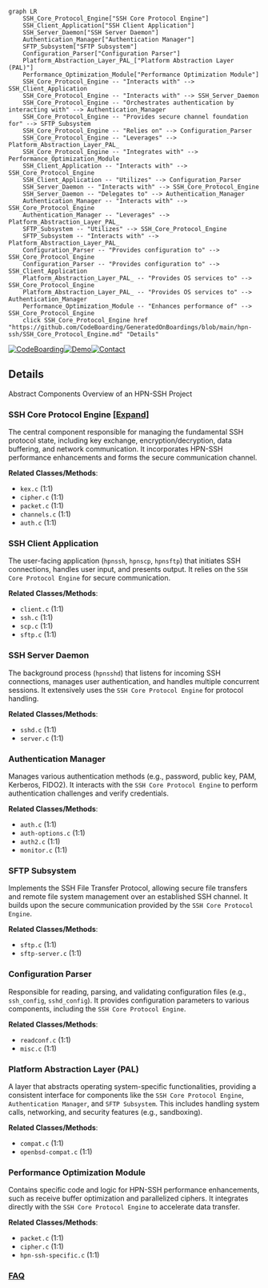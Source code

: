 ```mermaid
graph LR
    SSH_Core_Protocol_Engine["SSH Core Protocol Engine"]
    SSH_Client_Application["SSH Client Application"]
    SSH_Server_Daemon["SSH Server Daemon"]
    Authentication_Manager["Authentication Manager"]
    SFTP_Subsystem["SFTP Subsystem"]
    Configuration_Parser["Configuration Parser"]
    Platform_Abstraction_Layer_PAL_["Platform Abstraction Layer (PAL)"]
    Performance_Optimization_Module["Performance Optimization Module"]
    SSH_Core_Protocol_Engine -- "Interacts with" --> SSH_Client_Application
    SSH_Core_Protocol_Engine -- "Interacts with" --> SSH_Server_Daemon
    SSH_Core_Protocol_Engine -- "Orchestrates authentication by interacting with" --> Authentication_Manager
    SSH_Core_Protocol_Engine -- "Provides secure channel foundation for" --> SFTP_Subsystem
    SSH_Core_Protocol_Engine -- "Relies on" --> Configuration_Parser
    SSH_Core_Protocol_Engine -- "Leverages" --> Platform_Abstraction_Layer_PAL_
    SSH_Core_Protocol_Engine -- "Integrates with" --> Performance_Optimization_Module
    SSH_Client_Application -- "Interacts with" --> SSH_Core_Protocol_Engine
    SSH_Client_Application -- "Utilizes" --> Configuration_Parser
    SSH_Server_Daemon -- "Interacts with" --> SSH_Core_Protocol_Engine
    SSH_Server_Daemon -- "Delegates to" --> Authentication_Manager
    Authentication_Manager -- "Interacts with" --> SSH_Core_Protocol_Engine
    Authentication_Manager -- "Leverages" --> Platform_Abstraction_Layer_PAL_
    SFTP_Subsystem -- "Utilizes" --> SSH_Core_Protocol_Engine
    SFTP_Subsystem -- "Interacts with" --> Platform_Abstraction_Layer_PAL_
    Configuration_Parser -- "Provides configuration to" --> SSH_Core_Protocol_Engine
    Configuration_Parser -- "Provides configuration to" --> SSH_Client_Application
    Platform_Abstraction_Layer_PAL_ -- "Provides OS services to" --> SSH_Core_Protocol_Engine
    Platform_Abstraction_Layer_PAL_ -- "Provides OS services to" --> Authentication_Manager
    Performance_Optimization_Module -- "Enhances performance of" --> SSH_Core_Protocol_Engine
    click SSH_Core_Protocol_Engine href "https://github.com/CodeBoarding/GeneratedOnBoardings/blob/main/hpn-ssh/SSH_Core_Protocol_Engine.md" "Details"
```

[![CodeBoarding](https://img.shields.io/badge/Generated%20by-CodeBoarding-9cf?style=flat-square)](https://github.com/CodeBoarding/GeneratedOnBoardings)[![Demo](https://img.shields.io/badge/Try%20our-Demo-blue?style=flat-square)](https://www.codeboarding.org/demo)[![Contact](https://img.shields.io/badge/Contact%20us%20-%20contact@codeboarding.org-lightgrey?style=flat-square)](mailto:contact@codeboarding.org)

## Details

Abstract Components Overview of an HPN-SSH Project

### SSH Core Protocol Engine [[Expand]](./SSH_Core_Protocol_Engine.md)
The central component responsible for managing the fundamental SSH protocol state, including key exchange, encryption/decryption, data buffering, and network communication. It incorporates HPN-SSH performance enhancements and forms the secure communication channel.


**Related Classes/Methods**:

- `kex.c` (1:1)
- `cipher.c` (1:1)
- `packet.c` (1:1)
- `channels.c` (1:1)
- `auth.c` (1:1)


### SSH Client Application
The user-facing application (`hpnssh`, `hpnscp`, `hpnsftp`) that initiates SSH connections, handles user input, and presents output. It relies on the `SSH Core Protocol Engine` for secure communication.


**Related Classes/Methods**:

- `client.c` (1:1)
- `ssh.c` (1:1)
- `scp.c` (1:1)
- `sftp.c` (1:1)


### SSH Server Daemon
The background process (`hpnsshd`) that listens for incoming SSH connections, manages user authentication, and handles multiple concurrent sessions. It extensively uses the `SSH Core Protocol Engine` for protocol handling.


**Related Classes/Methods**:

- `sshd.c` (1:1)
- `server.c` (1:1)


### Authentication Manager
Manages various authentication methods (e.g., password, public key, PAM, Kerberos, FIDO2). It interacts with the `SSH Core Protocol Engine` to perform authentication challenges and verify credentials.


**Related Classes/Methods**:

- `auth.c` (1:1)
- `auth-options.c` (1:1)
- `auth2.c` (1:1)
- `monitor.c` (1:1)


### SFTP Subsystem
Implements the SSH File Transfer Protocol, allowing secure file transfers and remote file system management over an established SSH channel. It builds upon the secure communication provided by the `SSH Core Protocol Engine`.


**Related Classes/Methods**:

- `sftp.c` (1:1)
- `sftp-server.c` (1:1)


### Configuration Parser
Responsible for reading, parsing, and validating configuration files (e.g., `ssh_config`, `sshd_config`). It provides configuration parameters to various components, including the `SSH Core Protocol Engine`.


**Related Classes/Methods**:

- `readconf.c` (1:1)
- `misc.c` (1:1)


### Platform Abstraction Layer (PAL)
A layer that abstracts operating system-specific functionalities, providing a consistent interface for components like the `SSH Core Protocol Engine`, `Authentication Manager`, and `SFTP Subsystem`. This includes handling system calls, networking, and security features (e.g., sandboxing).


**Related Classes/Methods**:

- `compat.c` (1:1)
- `openbsd-compat.c` (1:1)


### Performance Optimization Module
Contains specific code and logic for HPN-SSH performance enhancements, such as receive buffer optimization and parallelized ciphers. It integrates directly with the `SSH Core Protocol Engine` to accelerate data transfer.


**Related Classes/Methods**:

- `packet.c` (1:1)
- `cipher.c` (1:1)
- `hpn-ssh-specific.c` (1:1)




### [FAQ](https://github.com/CodeBoarding/GeneratedOnBoardings/tree/main?tab=readme-ov-file#faq)